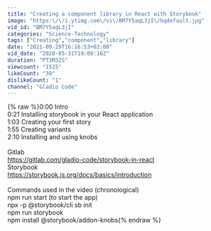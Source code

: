 ```yaml
---
title: "Creating a component library in React with Storybook"
image: "https:\/\/i.ytimg.com\/vi\/BM7Y5aqL3jI\/hqdefault.jpg"
vid_id: "BM7Y5aqL3jI"
categories: "Science-Technology"
tags: ["Creating","component","library"]
date: "2021-09-29T16:16:53+03:00"
vid_date: "2020-05-31T19:08:16Z"
duration: "PT3M32S"
viewcount: "1525"
likeCount: "39"
dislikeCount: "1"
channel: "Gladio Code"
---
```

{% raw %}0:00 Intro<br />0:21 Installing storybook in your React application<br />1:03 Creating your first story<br />1:55 Creating variants<br />2:10 Installing and using knobs<br /><br />Gitlab<br /><a rel="nofollow" target="blank" href="https://gitlab.com/gladio-code/storybook-in-react">https://gitlab.com/gladio-code/storybook-in-react</a><br />Storybook<br /><a rel="nofollow" target="blank" href="https://storybook.js.org/docs/basics/introduction">https://storybook.js.org/docs/basics/introduction</a><br /><br />Commands used in the video (chronological)<br />npm run start (to start the app)<br />npx -p @storybook/cli sb init<br />npm run storybook<br />npm install @storybook/addon-knobs{% endraw %}

